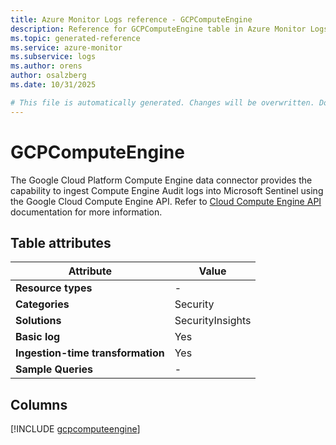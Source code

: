 ```yaml
---
title: Azure Monitor Logs reference - GCPComputeEngine
description: Reference for GCPComputeEngine table in Azure Monitor Logs.
ms.topic: generated-reference
ms.service: azure-monitor
ms.subservice: logs
ms.author: orens
author: osalzberg
ms.date: 10/31/2025

# This file is automatically generated. Changes will be overwritten. Do not change this file directly.
---
```


# GCPComputeEngine

The Google Cloud Platform Compute Engine data connector provides the capability to ingest Compute Engine Audit logs into Microsoft Sentinel using the Google Cloud Compute Engine API. Refer to [Cloud Compute Engine API](https://cloud.google.com/compute/docs/reference/rest/v1) documentation for more information.


## Table attributes

|Attribute|Value|
|---|---|
|**Resource types**|-|
|**Categories**|Security|
|**Solutions**| SecurityInsights|
|**Basic log**|Yes|
|**Ingestion-time transformation**|Yes|
|**Sample Queries**|-|



## Columns
  
[!INCLUDE [gcpcomputeengine](~/reusable-content/ce-skilling/azure/includes/azure-monitor/reference/tables/gcpcomputeengine-include.md)]
